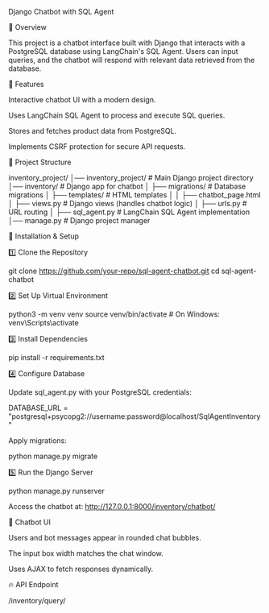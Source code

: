 Django Chatbot with SQL Agent

📌 Overview

This project is a chatbot interface built with Django that interacts with a PostgreSQL database using LangChain's SQL Agent. Users can input queries, and the chatbot will respond with relevant data retrieved from the database.

🚀 Features

Interactive chatbot UI with a modern design.

Uses LangChain SQL Agent to process and execute SQL queries.

Stores and fetches product data from PostgreSQL.

Implements CSRF protection for secure API requests.

📂 Project Structure

inventory_project/
│── inventory_project/      # Main Django project directory
│── inventory/              # Django app for chatbot
│   ├── migrations/         # Database migrations
│   ├── templates/          # HTML templates
│   │   ├── chatbot_page.html
│   ├── views.py            # Django views (handles chatbot logic)
│   ├── urls.py             # URL routing
│   ├── sql_agent.py        # LangChain SQL Agent implementation
│── manage.py               # Django project manager

🔧 Installation & Setup

1️⃣ Clone the Repository

git clone https://github.com/your-repo/sql-agent-chatbot.git
cd sql-agent-chatbot

2️⃣ Set Up Virtual Environment

python3 -m venv venv
source venv/bin/activate  # On Windows: venv\Scripts\activate

3️⃣ Install Dependencies

pip install -r requirements.txt

4️⃣ Configure Database

Update sql_agent.py with your PostgreSQL credentials:

DATABASE_URL = "postgresql+psycopg2://username:password@localhost/SqlAgentInventory"

Apply migrations:

python manage.py migrate

5️⃣ Run the Django Server

python manage.py runserver

Access the chatbot at: http://127.0.0.1:8000/inventory/chatbot/

🎨 Chatbot UI

Users and bot messages appear in rounded chat bubbles.

The input box width matches the chat window.

Uses AJAX to fetch responses dynamically.

🔥 API Endpoint

/inventory/query/